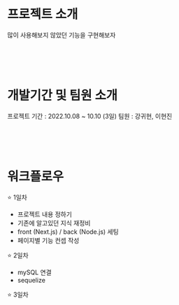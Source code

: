 # 프로젝트 소개
많이 사용해보지 않았던 기능을 구현해보자
</br>
</br>
</br>
</br>
</br>

# 개발기간 및 팀원 소개
프로젝트 기간 : 2022.10.08 ~ 10.10 (3일)
팀원 : 강귀현, 이현진
</br>
</br>
</br>
</br>
</br>


# 워크플로우
⭐️ 1일차
- 프로젝트 내용 정하기
- 기존에 알고있던 지식 재정비
- front (Next.js) / back (Node.js) 세팅
- 페이지별 기능 컨셉 작성

⭐️ 2일차
- mySQL 연결
- sequelize 

⭐️ 3일차
